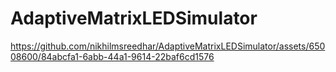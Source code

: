 # AdaptiveMatrixLEDSimulator




https://github.com/nikhilmsreedhar/AdaptiveMatrixLEDSimulator/assets/65008600/84abcfa1-6abb-44a1-9614-22baf6cd1576

